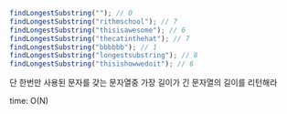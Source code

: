 ```js
findLongestSubstring(""); // 0
findLongestSubstring("rithmschool"); // 7
findLongestSubstring("thisisawesome"); // 6
findLongestSubstring("thecatinthehat"); // 7
findLongestSubstring("bbbbbb"); // 1
findLongestSubstring("longestsubstring"); // 8
findLongestSubstring("thisishowwedoit"); // 6
```

단 한번만 사용된 문자를 갖는 문자열중 가장 길이가 긴 문자열의 길이를 리턴해라

time: O(N)
